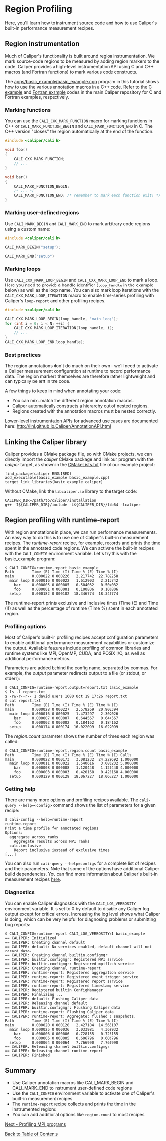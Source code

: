 # Region Profiling

Here, you'll learn how to instrument source code and how to use Caliper's
built-in performance measurement recipes.

## Region instrumentation

Much of Caliper's functionality is built around region instrumentation. We
mark source-code regions to be measured by adding region markers to the code.
Caliper provides a high-level instrumentation API using C and C++ macros
(and Fortran functions) to mark various code constructs.

The [apps/basic_example/basic_example.cpp](../apps/basic_example/basic_example.cpp) 
program in this tutorial shows how to use the various annotation macros in a 
C++ code. Refer to the
[C example](https://github.com/LLNL/Caliper/blob/master/examples/apps/c-example.c)
and
[Fortran example](https://github.com/LLNL/Caliper/blob/master/examples/apps/fortran-example.f)
codes in the main Caliper repository for C and Fortran examples, respectively.

### Marking functions

You can use the `CALI_CXX_MARK_FUNCTION` macro for marking functions in C++
or `CALI_MARK_FUNCTION_BEGIN` and `CALI_MARK_FUNCTION_END` in C. The C++
version "closes" the region automatically at the end of the function.

```c++
#include <caliper/cali.h>

void foo()
{
    CALI_CXX_MARK_FUNCTION;
    // ...
}

void bar()
{
    CALI_MARK_FUNCTION_BEGIN;
    /* ... */
    CALI_MARK_FUNCTION_END; /* remember to mark each function exit! */
}
```

### Marking user-defined regions

Use `CALI_MARK_BEGIN` and `CALI_MARK_END` to mark arbitrary code regions
using a custom name:

```c++
#include <caliper/cali.h>

CALI_MARK_BEGIN("setup");

CALI_MARK_END("setup");
```

### Marking loops

Use `CALI_CXX_MARK_LOOP_BEGIN` and `CALI_CXX_MARK_LOOP_END` to mark a loop.
Here you need to provide a handle identifier (`loop_handle` in the example
below) as well as the loop name.
You can also mark loop iterations with the `CALI_CXX_MARK_LOOP_ITERATION`
macro to enable time-series profiling with Caliper's `loop-report` and other
profiling recipes.

```c++
#include <caliper/cali.h>

CALI_CXX_MARK_LOOP_BEGIN(loop_handle, "main loop");
for (int i = 0; i < N; ++i) {
    CALI_CXX_MARK_LOOP_ITERATION(loop_handle, i);
    // ...
}
CALI_CXX_MARK_LOOP_END(loop_handle);
```

### Best practices

The region annotations don't do much on their own - we'll need to activate a
Caliper measurement configuration at runtime to record performance data. The
region markers themselves are therefore rather lightweight and can typically
be left in the code.

A few things to keep in mind when annotating your code:

* You can mix+match the different region annotation macros.
* Caliper automatically constructs a hierarchy out of nested regions.
* Regions created with the annotation macros must be nested correctly.

Lower-level instrumentation APIs for advanced use cases are documented here:
http://llnl.github.io/Caliper/AnnotationAPI.html

## Linking the Caliper library

Caliper provides a CMake package file, so with CMake projects, we can directly
import the *caliper* CMake package and link our program with the *caliper* 
target, as shown in the [CMakeLists.txt](../apps/basic_example/CMakeLists.txt)
file of our example project:

    find_package(caliper REQUIRED)
    add_executable(basic_example basic_example.cpp)
    target_link_libraries(basic_example caliper)

Without CMake, link the `libcaliper.so` library to the target code:

    CALIPER_DIR=/path/to/caliper/installation
    g++ -I${CALIPER_DIR}/include -L${CALIPER_DIR}/lib64 -lcaliper

## Region profiling with runtime-report

With region annotations in place, we can run performance measurements. An easy
way to do this is to use one of Caliper's built-in measurement recipes.
The *runtime-report* recipe, for example, records and prints the time spent in
the annotated code regions. We can activate the built-in recipes with
the `CALI_CONFIG` environment variable. Let's try this with the basic_example
program:

    $ CALI_CONFIG=runtime-report basic_example
    Path        Time (E) Time (I) Time % (E) Time % (I)
    main        0.000022 0.000226   2.217742  22.782258
      main loop 0.000016 0.000022   1.612903   2.217742
        bar     0.000005 0.000005   0.504032   0.504032
        foo     0.000001 0.000001   0.100806   0.100806
      setup     0.000182 0.000182  18.346774  18.346774

The runtime-report prints exclusive and inclusive times (Time (E) and Time (I))
as well as the percentage of runtime (Time %) spent in each annotated region.

### Profiling options

Most of Caliper's built-in profiling recipes accept configuration parameters to
enable additional performance measurement capabilities or customize the output.
Available features include profiling of common libraries and runtime systems
like MPI, OpenMP, CUDA, and POSIX I/O, as well as additional performance
metrics.

Parameters are added behind the config name, separated by commas. For example,
the *output* parameter redirects output to a file (or stdout, or stderr):

    $ CALI_CONFIG=runtime-report,output=report.txt basic_example
    $ ls -l report.txt
    $ -rw-r--r-- 1 david users 1680 Oct 19 17:26 report.txt
    $ cat report.txt
    Path        Time (E) Time (I) Time % (E) Time % (I)
    main        0.000028 0.000227   2.578269  20.902394
      main loop 0.000016 0.000025   1.473297   2.302026
        bar     0.000007 0.000007   0.644567   0.644567
        foo     0.000002 0.000002   0.184162   0.184162
      setup     0.000174 0.000174  16.022099  16.022099

The *region.count* parameter shows the number of times each region
was called:

    $ CALI_CONFIG=runtime-report,region.count basic_example
    Path        Time (E) Time (I) Time % (E) Time % (I) Calls
    main        0.000022 0.000173   3.081232  24.229692 1.000000
      main loop 0.000011 0.000022   1.540616   3.081232 5.000000
        bar     0.000008 0.000008   1.120448   1.120448 4.000000
        foo     0.000003 0.000003   0.420168   0.420168 4.000000
      setup     0.000129 0.000129  18.067227  18.067227 1.000000

### Getting help

There are many more options and profiling recipes available. The
`cali-query --help=<config>` command shows the list of parameters for a given
recipe:

    $ cali-config --help=runtime-report
    runtime-report
    Print a time profile for annotated regions
    Options:
      aggregate_across_ranks
        Aggregate results across MPI ranks
      calc.inclusive
        Report inclusive instead of exclusive times
    [...]

You can also run `cali-query --help=configs` for a complete list of recipes and
their parameters. Note that some of the options have additional Caliper build
dependencies.
You can find more information about Caliper's built-in measurement recipes
[here](https://software.llnl.gov/Caliper/BuiltinConfigurations.html).

### Diagnostics

You can enable Caliper diagnostics with the `CALI_LOG_VERBOSITY` environment
variable. It is set to 0 by default to disable any Caliper log output except
for critical errors. Increasing the log level shows what Caliper is doing,
which can be very helpful for diagnosing problems or submitting bug reports:

    $ CALI_CONFIG=runtime-report CALI_LOG_VERBOSITY=1 basic_example
    == CALIPER: Initialized
    == CALIPER: Creating channel default
    == CALIPER: default: No services enabled, default channel will not record data.
    == CALIPER: Creating channel builtin.configmgr
    == CALIPER: builtin.configmgr: Registered MPI service
    == CALIPER: builtin.configmgr: Registered mpiflush service
    == CALIPER: Creating channel runtime-report
    == CALIPER: runtime-report: Registered aggregation service
    == CALIPER: runtime-report: Registered event trigger service
    == CALIPER: runtime-report: Registered report service
    == CALIPER: runtime-report: Registered timestamp service
    == CALIPER: Registered builtin ConfigManager
    == CALIPER: Finalizing ... 
    == CALIPER: default: Flushing Caliper data
    == CALIPER: Releasing channel default
    == CALIPER: builtin.configmgr: Flushing Caliper data
    == CALIPER: runtime-report: Flushing Caliper data
    == CALIPER: runtime-report: Aggregate: flushed 6 snapshots.
    Path        Time (E) Time (I) Time % (E) Time % (I) 
    main        0.000020 0.000120   2.427184  14.563107 
      main loop 0.000025 0.000036   3.033981   4.368932 
        bar     0.000006 0.000006   0.728155   0.728155 
        foo     0.000005 0.000005   0.606796   0.606796 
      setup     0.000064 0.000064   7.766990   7.766990 
    == CALIPER: Releasing channel builtin.configmgr
    == CALIPER: Releasing channel runtime-report
    == CALIPER: Finished

## Summary

* Use Caliper annotation macros like CALI_MARK_BEGIN and CALI_MARK_END to instrument user-defined code regions
* Use the `CALI_CONFIG` environment variable to activate one of Caliper's built-in measurement recipes
* The `runtime-report` recipe collects and prints the time in the instrumented regions
* You can add additional options like `region.count` to most recipes

[Next - Profiling MPI programs](profiling_mpi.md)

[Back to Table of Contents](README.md#tutorial-contents)
